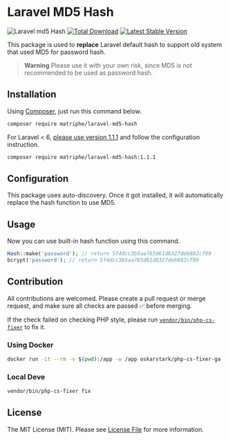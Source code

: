 # Laravel MD5 Hash

![Laravel md5 Hash](https://github.com/matriphe/laravel-md5-hash/workflows/Laravel%20md5%20Hash/badge.svg)
[![Total Download](https://img.shields.io/packagist/dt/matriphe/laravel-md5-hash.svg)](https://packagist.org/packages/matriphe/laravel-md5-hash)
[![Latest Stable Version](https://img.shields.io/packagist/v/matriphe/laravel-md5-hash.svg)](https://packagist.org/packages/matriphe/laravel-md5-hash)

This package is used to **replace** Laravel default hash to support old system that used MD5 for password hash.

> **Warning**
> Please use it with your own risk, since MD5 is not recommended to be used as password hash.


## Installation

Using [Composer](https://getcomposer.org/), just run this command below.

```bash
composer require matriphe/laravel-md5-hash
```

For Laravel < 6, [please use version 1.1.1](https://github.com/matriphe/laravel-md5-hash/tree/1.1.1) and follow the
configuration instruction.

```bash
composer require matriphe/laravel-md5-hash:1.1.1
```

## Configuration

This package uses auto-discovery. Once it got installed, it will automatically replace the hash function to use MD5.

## Usage

Now you can use built-in hash function using this command.

```php
Hash::make('password'); // return 5f4dcc3b5aa765d61d8327deb882cf99
bcrypt('password'); // return 5f4dcc3b5aa765d61d8327deb882cf99
```

## Contribution

All contributions are welcomed. Please create a pull request or merge request, and make sure all checks are passed ✅
before merging.

If the check failed on checking PHP style, please
run [`vendor/bin/php-cs-fixer`](https://github.com/FriendsOfPHP/PHP-CS-Fixer) to fix it.

### Using Docker

```bash
docker run -it --rm -v $(pwd):/app -w /app oskarstark/php-cs-fixer-ga
```

### Local Deve

```bash
vendor/bin/php-cs-fixer fix
```

## License

The MIT License (MIT). Please see [License File](LICENSE.md) for more information.
